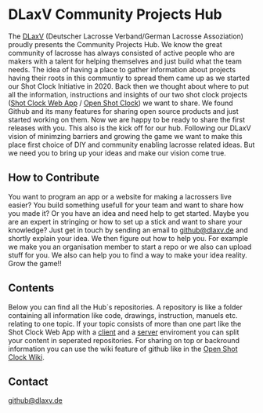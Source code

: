 # DLaxV Community Projects Hub

The [DLaxV](https://dlaxv.de/) (Deutscher Lacrosse Verband/German Lacrosse Assoziation) proudly presents the Community Projects Hub. We know the great community of lacrosse has always consisted of active people who are makers with a talent for helping themselves and just build what the team needs. The idea of having a place to gather information about projects having their roots in this communtiy to spread them came up as we started our Shot Clock Initiative in 2020. Back then we thought about where to put all the information, instructions and insights of our two shot clock projects ([Shot Clock Web App](https://github.com/DLaxV-Community-Projects-Hub/shotclock-web-client/wiki/Shot-Clock-Web-App-Wiki) / [Open Shot Clock](https://github.com/DLaxV-Community-Projects-Hub/Open-Shot-Clock)) we want to share. We found Github and its many features for sharing open source products and just started working on them. Now we are happy to be ready to share the first releases with you. This also is the kick off for our hub. Following our DLaxV vision of minimzing barriers and growing the game we want to make this place first choice of DIY and community enabling lacrosse related ideas. But we need you to bring up your ideas and make our vision come true.

## How to Contribute

You want to program an app or a website for making a lacrossers live easier? You build something usefull for your team and want to share how you made it? Or you have an idea and need help to get started. Maybe you are an expert in stringing or how to set up a stick and want to share your knowledge? Just get in touch by sending an email to github@dlaxv.de and shortly explain your idea. We then figure out how to help you. For example we make you an organisation member to start a repo or we also can upload stuff for you. We also can help you to find a way to make your idea reality. Grow the game!!

## Contents

Below you can find all the Hub´s repositories. A repository is like a folder containing all information like code, drawings, instruction, manuels etc. relating to one topic. If your topic consists of more than one part like the Shot Clock Web App with a [client](https://github.com/DLaxV-Community-Projects-Hub/shotclock-web-client) and a [server](https://github.com/DLaxV-Community-Projects-Hub/shotclock-web-server) enviroment you can split your content in seperated repositories. For sharing on top or backround information you can use the wiki feature of github like in the [Open Shot Clock Wiki](https://github.com/DLaxV-Community-Projects-Hub/Open-Shot-Clock/wiki).

## Contact

github@dlaxv.de
